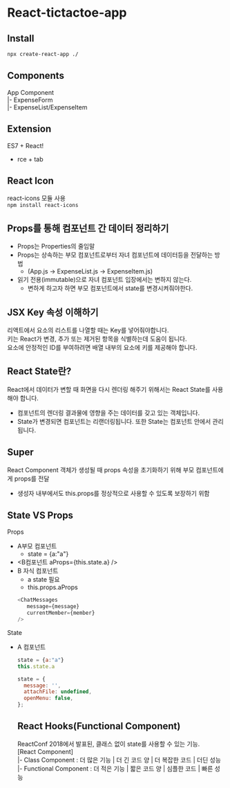 # React-tictactoe-app

## Install
```bash
npx create-react-app ./
```

## Components

App Component  
|- ExpenseForm  
|- ExpenseList/ExpenseItem  

## Extension

ES7 + React!
- rce + tab

## React Icon

react-icons 모듈 사용  
`npm install react-icons`

## Props를 통해 컴포넌트 간 데이터 정리하기

- Props는 Properties의 줄임말
- Props는 상속하는 부모 컴포넌트로부터 자녀 컴포넌트에 데이터등을 전달하는 방법
  - (App.js -> ExpenseList.js -> ExpenseItem.js)
- 읽기 전용(immutable)으로 자녀 컴포넌트 입장에서는 변하지 않는다.
  - 변하게 하고자 하면 부모 컴포넌트에서 state를 변경시켜줘야한다.

## JSX Key 속성 이해하기

리액트에서 요소의 리스트를 나열할 때는 Key를 넣어줘야합니다.  
키는 React가 변경, 추가 또는 제거된 항목을 식별하는데 도움이 됩니다.  
요소에 안정적인 ID를 부여하려면 배열 내부의 요소에 키를 제공해야 합니다.  

## React State란?

React에서 데이터가 변할 때 화면을 다시 렌더링 해주기 위해서는 React State를 사용해야 합니다.
- 컴포넌트의 렌더링 결과물에 영향을 주는 데이터를 갖고 있는 객체입니다.
- State가 변경되면 컴포넌트는 리랜더링됩니다. 또한 State는 컴포넌트 안에서 관리됩니다.

## Super

React Component 객체가 생성될 때 props 속성을 초기화하기 위해 부모 컴포넌트에게 props를 전달
- 생성자 내부에서도 this.props를 정상적으로 사용할 수 있도록 보장하기 위함

## State VS Props

Props
- A부모 컴포넌트
  - state = {a:"a"}
- <B컴포넌트 aProps={this.state.a} />
 - B 자식 컴포넌트
   - a state 필요
   - this.props.aProps
   ```js
   <ChatMessages
      message={message}
      currentMember={member}
   />
   ```  
State 
- A 컴포넌트
  ```js
  state = {a:"a"}
  this.state.a
  ```
  ```js
  state = {
    message: '',
    attachFile: undefined,
    openMenu: false,
  };
  ```

  ## React Hooks(Functional Component)

  ReactConf 2018에서 발표된, 클래스 없이 state를 사용할 수 있는 기능.  
  [React Component]  
  |- Class Component : 더 많은 기능 | 더 긴 코드 양 | 더 복잡한 코드 | 더딘 성능  
  |- Functional Component : 더 적은 기능 | 짧은 코드 양 | 심플한 코드 | 빠른 성능
